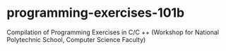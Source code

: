 # programming-exercises-101b
Compilation of Programming Exercises in C/C ++ (Workshop for National Polytechnic School, Computer Science Faculty)
